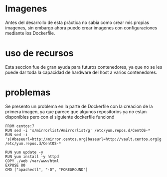 # Imagenes
Antes del desarrollo de esta práctica no sabia como crear mis propias imagenes, sin embargo ahora puedo crear imagenes con configuraciones mediante los Dockerfile.
# uso de recursos
Esta seccion fue de gran ayuda para futuros contenedores, ya que no se les puede dar toda la capacidad de hardware del host a varios contenedores.
# problemas
Se presento un problema en la parte de Dockerfile con la creacion de la primera imagen, ya que parece que algunos repositorios ya no estan disponibles pero con el siguiente dockerfile funcionó
```
FROM centos:7
RUN sed -i 's/mirrorlist/#mirrorlist/g' /etc/yum.repos.d/CentOS-*
RUN sed -i 's|#baseurl=http://mirror.centos.org|baseurl=http://vault.centos.org|g' /etc/yum.repos.d/CentOS-*

RUN yum update -y
RUN yum install -y httpd
COPY ./web /var/www/html
EXPOSE 80
CMD ["apachectl", "-D", "FOREGROUND"]
```

